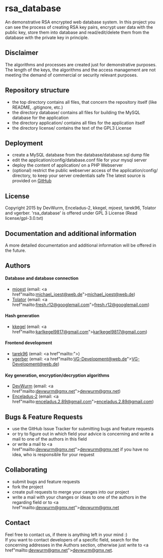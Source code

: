 # rsa_database
An demonstrative RSA encrypted web database system. In this project you can see the process of creating RSA key pairs, 
encrypt user data with the public key, store them into database and read/edit/delete them from the database with the private 
key in principle.

## Disclaimer
The algorithms and processes are created just for demonstrative purposes. The length of the keys, the algorithms and the
access management are not meeting the demand of commercial or security relevant purposes.

## Repository structure
+ the top directory contains all files, that concern the repository itself (like README, .gitignore, etc.)
+ the directory database/ contains all files for building the MySQL database for the application
+ the directory application/ contains all files for the application itself
+ the directory license/ contains the text of the GPL3 License

## Deployment
+ create a MySQL database from the database/database.sql dump file
+ edit the application/config/database.conf file for your mysql server
+ deploy the content of application/ on a PHP Webserver
+ (optional) restrict the public webserver access of the application/config/ directory, to keep your server credentials safe
The latest source is provided on <a href="https://github.com/DevWurm/rsa_database">GitHub</a>

## License
Copyright 2015 by DevWurm, Enceladus-2, kkegel, mjoest, tarek96, Tolator and vgerber.
'rsa_database' is offered under GPL 3 License (Read license/gpl-3.0.txt)

## Documentation and additional information
A more detailed documentation and additional information will be offered in the future.

## Authors

#### Database and database connection
+ <a href="https://github.com/mjoest/">mjoest</a> (email: <a href"mailto:michael_joest@web.de">michael_joest@web.de</a>)
+ <a href="https://github.com/Tolator/">Tolator</a> (email: <a href"mailto:fresh.r12@googlemail.com">fresh.r12@googlemail.com</a>)

#### Hash generation
+ <a href="https://github.com/kkegel/">kkegel</a> (email: <a href"mailto:karlkegel9817@gmail.com">karlkegel9817@gmail.com</a>)

#### Frontend development
+ <a href="https://github.com/tarek96/">tarek96</a> (email: <a href"mailto:"></a>)
+ <a href="https://github.com/vgerber/">vgerber</a> (email: <a href"mailto:VG-Development@web.de">VG-Development@web.de</a>)

#### Key generation, encryption/decryption algorithms
+ <a href="https://github.com/DevWurm/">DevWurm</a> (email: <a href"mailto:devwurm@gmx.net">devwurm@gmx.net</a>)
+ <a href="https://github.com/Enceladus-2">Enceladus-2</a> (email: <a href"mailto:enceladus.2.89@gmail.com">enceladus.2.89@gmail.com</a>)

## Bugs & Feature Requests
+ use the GitHub Issue Tracker for submitting bugs and feature requests
+ or try to figure out in which field your advice is concerning and write a mail to one of the authors in this field
+ or write a mail to <a href"mailto:devwurm@gmx.net">devwurm@gmx.net</a> if you have no idea, who is responsible for your request

## Collaborating
+ submit bugs and feature requests
+ fork the project
+ create pull requests to merge your canges into our project
+ write a mail with your changes or ideas to one of the authors in the regarding field or to <a href"mailto:devwurm@gmx.net">devwurm@gmx.net</a>

## Contact
Feel free to contact us, if there is anything left in your mind :)<br>
If you want to contact developers of a specific field, search for the concerning addresses in the Authors section, otherwise
just write to <a href"mailto:devwurm@gmx.net">devwurm@gmx.net</a>.
